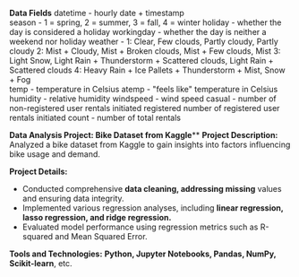 **Data Fields**
datetime - hourly date + timestamp   
season -  1 = spring, 2 = summer, 3 = fall, 4 = winter 
holiday - whether the day is considered a holiday 
workingday - whether the day is neither a weekend nor holiday weather - 1: Clear, Few clouds, Partly cloudy, Partly cloudy 2: 
Mist + Cloudy, Mist + Broken clouds, Mist + Few clouds, Mist 3: Light Snow, Light Rain + Thunderstorm + Scattered clouds, Light Rain + Scattered clouds 4: Heavy Rain + Ice Pallets + Thunderstorm + Mist,
Snow + Fog  
temp - temperature in Celsius 
atemp - "feels like" temperature in Celsius
humidity - relative humidity
windspeed - wind speed
casual - number of non-registered user rentals initiated
registered number of registered user rentals initiated 
count - number of total rentals

**Data Analysis Project: Bike Dataset from Kaggle****
**Project Description:** Analyzed a bike dataset from Kaggle to gain insights into factors influencing bike usage and demand.

**Project Details:**
- Conducted comprehensive **data cleaning, addressing missing** values and ensuring data integrity.
- Implemented various regression analyses, including **linear regression, lasso regression, and ridge regression.**
- Evaluated model performance using regression metrics such as R-squared and Mean Squared Error.


**Tools and Technologies:** **Python, Jupyter Notebooks, Pandas, NumPy, Scikit-learn**, etc.
